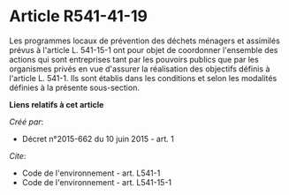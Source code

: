 # Article R541-41-19

Les programmes locaux de prévention des déchets ménagers et assimilés prévus à l'article L. 541-15-1 ont pour objet de
coordonner l'ensemble des actions qui sont entreprises tant par les pouvoirs publics que par les organismes privés en vue
d'assurer la réalisation des objectifs définis à l'article L. 541-1. Ils sont établis dans les conditions et selon les
modalités définies à la présente sous-section.

**Liens relatifs à cet article**

_Créé par_:

  - Décret n°2015-662 du 10 juin 2015 - art. 1

_Cite_:

  - Code de l'environnement - art. L541-1
  - Code de l'environnement - art. L541-15-1
